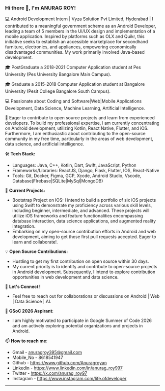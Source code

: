 ### Hi there 👋, I'm ANURAG ROY!

💻 Android Development Intern | Vyza Solution Pvt Limited, Hyderabad | I contributed to a meaningful government scheme as an Android Developer, leading a team of 5 members in the UI/UX design and implementation of a mobile application. Inspired by platforms such as OLX and Quikr, this initiative seeks to establish an accessible marketplace for secondhand furniture, electronics, and appliances, empowering economically disadvantaged communities. My work primarily involved Java-based development.

🎓 PostGraduate a 2018-2021 Computer Application student at Pes University (Pes University Bangalore Main Campus).

🎓 Graduate a 2015-2018 Computer Application student at Bangalore University (Pesit College Bangalore South Campus).

💻 Passionate about Coding and Software|Web|Mobile Applications Development, Data Science, Machine Learning, Artificial Intelligence.

🌱 Eager to contribute to open source projects and learn from experienced developers. To build my professional expertise, I am currently concentrating on Android development, utilizing Kotlin, React Native, Flutter, and iOS. Furthermore, I am enthusiastic about contributing to the open-source community in my free time, particularly in the areas of web development, data science, and artificial intelligence.

🛠️ **Tech Stack:**
- Languages: Java, C++, Kotlin, Dart, Swift, JavaScript, Python
- Frameworks/Libraries: ReactJS, Django, Flask, Flutter, IOS, React-Native
- Tools: Git, Docker, Figma, GCP, Xcode, Android Studio, Vscode, Database(FIrebase|SQLite|MySql|MongoDB)

🔭 **Current Projects:**

- Bootstrap Project on IOS: I intend to build a portfolio of six iOS projects using Swift to demonstrate my proficiency across various skill levels, including beginner, intermediate, and advanced. These projects will utilize iOS frameworks and feature functionalities encompassing database interaction, data science applications, and augmented reality integration.
- Embarking on my open-source contribution efforts in Android and web development, aiming to get those first pull requests accepted. Eager to learn and collaborate!.

💡 **Open Source Contributions:**
- Hustling to get my first contribution on open source within 30 days.
- My current priority is to identify and contribute to open-source projects in Android development. Subsequently, I intend to explore contribution opportunities in web development and data science.
  
🤝 **Let's Connect!**
- Feel free to reach out for collaborations or discussions on Android | Web | Data Science | AI.

🥅 **GSoC 2026 Aspirant:**
- I am highly motivated to participate in Google Summer of Code 2026 and am actively exploring potential organizations and projects in Android.

📫 **How to reach me:**
- Gmail - anuragroy395@gmail.com
- Mobile_No - 8618541947
- Github - https://www.github.com/Anuragroyan
- Linkedin - https://www.linkedin.com/in/anurag_roy997
- Twitter - https://x.com/anurag_roy97
- Instagram - https://www.instagram.com/life.ofdeveloper

---
